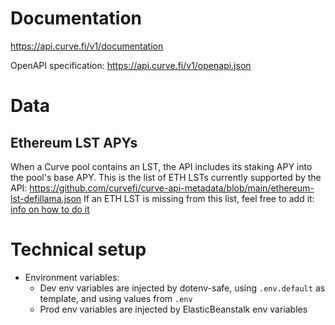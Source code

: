 # Documentation

<https://api.curve.fi/v1/documentation>

OpenAPI specification: <https://api.curve.fi/v1/openapi.json>

# Data

## Ethereum LST APYs

When a Curve pool contains an LST, the API includes its staking APY into the pool's base APY.
This is the list of ETH LSTs currently supported by the API: https://github.com/curvefi/curve-api-metadata/blob/main/ethereum-lst-defillama.json
If an ETH LST is missing from this list, feel free to add it: [info on how to do it](https://github.com/curvefi/curve-api-metadata/tree/main?tab=readme-ov-file#files)

# Technical setup

- Environment variables:
  - Dev env variables are injected by dotenv-safe, using `.env.default` as template, and using values from `.env`
  - Prod env variables are injected by ElasticBeanstalk env variables
